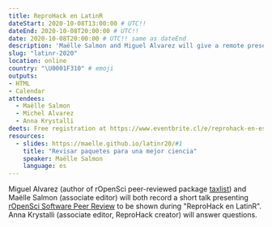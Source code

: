 ```yaml
---
title: ReproHack en LatinR
dateStart: 2020-10-08T13:00:00 # UTC!!
dateEnd: 2020-10-08T20:00:00 # UTC!!
date: 2020-10-08T20:00:00 # UTC!! same as dateEnd
description: 'Maëlle Salmon and Miguel Alvarez will give a remote presentation (in Spanish!) on our open software peer review system; Anna Krystalli will answer questions.'
slug: "latinr-2020"
location: online
country: "\U0001F310" # emoji
outputs: 
- HTML
- Calendar 
attendees:
  - Maëlle Salmon
  - Michel Alvarez
  - Anna Krystalli
deets: Free registration at https://www.eventbrite.cl/e/reprohack-en-espanol-latinr-2020-tickets-121741832097
resources:
  - slides: https://maelle.github.io/latinr20/#1
    title: "Revisar paquetes para una mejor ciencia"
    speaker: Maëlle Salmon
    language: es
---
```


Miguel Alvarez (author of rOpenSci peer-reviewed package [taxlist](https://docs.ropensci.org/taxlist)) and Maëlle Salmon (associate editor) will both record a short talk presenting [rOpenSci Software Peer Review](/software-review) to be shown during "ReproHack en LatinR".
Anna Krystalli (associate editor, ReproHack creator) will answer questions.



